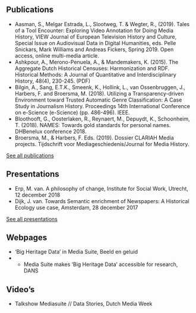 ## Publications

* Aasman, S., Melgar Estrada, L., Slootweg, T. & Wegter, R., (2019). Tales of a Tool Encounter: Exploring Video Annotation for Doing Media History, VIEW Journal of European Television History and Culture, Special Issue on Audiovisual Data in Digital Humanities, eds. Pelle Snickars, Mark Williams and Andreas Fickers, Spring 2019. Open access, online multi-media article.
* Ashkpour, A., Merono-Penuela, A., & Mandemakers, K. (2015). The Aggregate Dutch Historical Censuses: Harmonization and RDF. Historical Methods: A Journal of Quantitative and Interdisciplinary History, 48(4), 230-245. (PDF)
* Bilgin, A., Sang, E.T.K., Smeenk, K., Hollink, L., van Ossenbruggen, J., Harbers, F. and Broersma, M. (2018). Utilizing a Transparency-driven Environment toward Trusted Automatic Genre Classification: A Case Study in Journalism History. Proceedings 14th International Conference on e-Science (e-Science) (pp. 486-496). IEEE.
* Bloothooft, G., Oosterlaken, R., Reynaert, M., Depuydt, K., Schoonheim, T. (2018). NAMES: Towards gold standards for personal names. DHBenelux conference 2018.
* Broersma, M., & Harbers, F. Eds. (2019). Dossier CLARIAH Media projects. Tijdschrift voor Mediageschiedenis/Journal for Media History.

[See all publications](https://www.zotero.org/groups/2288915/clariah_media_suite_research_and_dissemination_outputs/collections/U89WPV84)


## Presentations

* Erp, M. van. A philosophy of change, Institute for Social Work, Utrecht, 12 december 2018
* Dijk, J. van. Towards Semantic enrichment of Newspapers: A Historical Ecology use case, Amsterdam, 28 december 2017

[See all presentations](https://www.zotero.org/groups/2288915/clariah_media_suite_research_and_dissemination_outputs/collections/MNTGGAYI)

## Webpages

* ‘Big Heritage Data’ in Media Suite, Beeld en geluid
* * Media Suite makes ‘Big Heritage Data’ accessible for research, DANS

## Video’s

* Talkshow Mediasuite // Data Stories, Dutch Media Week

